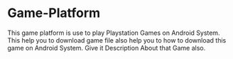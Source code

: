 # Game-Platform
This game platform is use to play Playstation Games on Android System. This help you to download game file also help you to how to download this game on Android System. Give it Description About that Game also.
